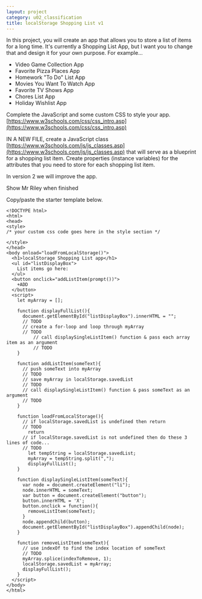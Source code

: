 ```yaml
---
layout: project
category: u02_classification
title: localStorage Shopping List v1
---
```

In this project, you will create an app that allows you to store a list of items for a long time. It's currently a Shopping List App, but I want you to change that and design it for your own purpose. For example...
  - Video Game Collection App
  - Favorite Pizza Places App
  - Homework "To Do" List App
  - Movies You Want To Watch App
  - Favorite TV Shows App
  - Chores List App
  - Holiday Wishlist App

Complete the JavaScript and some custom CSS to style your app. [https://www.w3schools.com/css/css_intro.asp](https://www.w3schools.com/css/css_intro.asp)

IN A NEW FILE, create a JavaScript class [https://www.w3schools.com/js/js_classes.asp](https://www.w3schools.com/js/js_classes.asp) that will serve as a blueprint for a shopping list item. Create properties (instance variables) for the attributes that you need to store for each shopping list item.

In version 2 we will improve the app.

Show Mr Riley when finished

Copy/paste the starter template below.
```
<!DOCTYPE html>
<html>
<head>
<style>
/* your custom css code goes here in the style section */

</style>
</head>
<body onload="loadFromLocalStorage()">
  <h1>localStorage Shopping List app</h1>
  <ul id="listDisplayBox">
    List items go here:
  </ul>
  <button onclick="addListItem(prompt())">
    +ADD
  </button>
  <script>
    let myArray = [];

    function displayFullList(){
      document.getElementById("listDisplayBox").innerHTML = "";
      // TODO
      // create a for-loop and loop through myArray
      // TODO
          // call displaySingleListItem() function & pass each array item as an argument
          // TODO
    }

    function addListItem(someText){
      // push someText into myArray
      // TODO
      // save myArray in localStorage.savedList
      // TODO
      // call displaySingleListItem() function & pass someText as an argument
      // TODO
    }

    function loadFromLocalStorage(){  
      // if localStorage.savedList is undefined then return
      // TODO
        return
      // if localStorage.savedList is not undefined then do these 3 lines of code...
      // TODO
        let tempString = localStorage.savedList;
        myArray = tempString.split(",");
        displayFullList();
    }

    function displaySingleListItem(someText){
      var node = document.createElement("li");
      node.innerHTML = someText;
      var button = document.createElement("button");
      button.innerHTML = 'X';
      button.onclick = function(){
        removeListItem(someText);
      }
      node.appendChild(button);
      document.getElementById("listDisplayBox").appendChild(node);
    }

    function removeListItem(someText){
      // use indexOf to find the index location of someText
      // TODO
      myArray.splice(indexToRemove, 1);
      localStorage.savedList = myArray;
      displayFullList();
    }
  </script>
</body>
</html>
```
